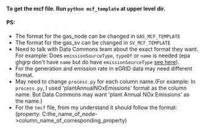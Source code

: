 #### To get the mcf file. Run `python mcf_template` at upper level dir.
#### PS:
- The format for the gas_node can be changed in `GAS_MCF_TEMPLATE`
- The format for the gas_sv can be changed in `SV_MCF_TEMPLATE`
- Need to talk with Data Commons team about the exact format they want. For example: Does `emissionSourceType`, `typeOf` or `name` is needed (epa ghgrp don't have `name` but do have `emissionSourceType` [see here](https://github.com/datacommonsorg/data/blob/master/scripts/us_epa/ghgrp/gas.py)).
- For the generation and emission rate in eGRID data may need different format.
- May need to change `process.py` for each column name.(For example: In `process.py`, I used 'plantAnnualNOxEmissions' format as the column name. But Data Commons may want 'plant Annual NOx Emissions' as the name.)
- For the `tmcf` file, from my understand it should follow the format: (property: C:the_name_of_node->column_name_of_corresponding_property)